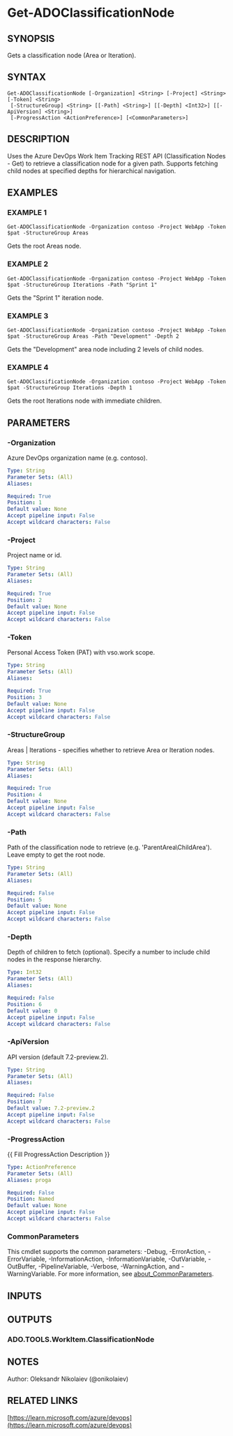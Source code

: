 ﻿---
external help file: ado.core-help.xml
Module Name: ado.core
online version: https://learn.microsoft.com/azure/devops
schema: 2.0.0
---

# Get-ADOClassificationNode

## SYNOPSIS
Gets a classification node (Area or Iteration).

## SYNTAX

```
Get-ADOClassificationNode [-Organization] <String> [-Project] <String> [-Token] <String>
 [-StructureGroup] <String> [[-Path] <String>] [[-Depth] <Int32>] [[-ApiVersion] <String>]
 [-ProgressAction <ActionPreference>] [<CommonParameters>]
```

## DESCRIPTION
Uses the Azure DevOps Work Item Tracking REST API (Classification Nodes - Get) to
retrieve a classification node for a given path.
Supports fetching child nodes
at specified depths for hierarchical navigation.

## EXAMPLES

### EXAMPLE 1
```
Get-ADOClassificationNode -Organization contoso -Project WebApp -Token $pat -StructureGroup Areas
```

Gets the root Areas node.

### EXAMPLE 2
```
Get-ADOClassificationNode -Organization contoso -Project WebApp -Token $pat -StructureGroup Iterations -Path "Sprint 1"
```

Gets the "Sprint 1" iteration node.

### EXAMPLE 3
```
Get-ADOClassificationNode -Organization contoso -Project WebApp -Token $pat -StructureGroup Areas -Path "Development" -Depth 2
```

Gets the "Development" area node including 2 levels of child nodes.

### EXAMPLE 4
```
Get-ADOClassificationNode -Organization contoso -Project WebApp -Token $pat -StructureGroup Iterations -Depth 1
```

Gets the root Iterations node with immediate children.

## PARAMETERS

### -Organization
Azure DevOps organization name (e.g.
contoso).

```yaml
Type: String
Parameter Sets: (All)
Aliases:

Required: True
Position: 1
Default value: None
Accept pipeline input: False
Accept wildcard characters: False
```

### -Project
Project name or id.

```yaml
Type: String
Parameter Sets: (All)
Aliases:

Required: True
Position: 2
Default value: None
Accept pipeline input: False
Accept wildcard characters: False
```

### -Token
Personal Access Token (PAT) with vso.work scope.

```yaml
Type: String
Parameter Sets: (All)
Aliases:

Required: True
Position: 3
Default value: None
Accept pipeline input: False
Accept wildcard characters: False
```

### -StructureGroup
Areas | Iterations - specifies whether to retrieve Area or Iteration nodes.

```yaml
Type: String
Parameter Sets: (All)
Aliases:

Required: True
Position: 4
Default value: None
Accept pipeline input: False
Accept wildcard characters: False
```

### -Path
Path of the classification node to retrieve (e.g.
'ParentArea\ChildArea').
Leave empty to get the root node.

```yaml
Type: String
Parameter Sets: (All)
Aliases:

Required: False
Position: 5
Default value: None
Accept pipeline input: False
Accept wildcard characters: False
```

### -Depth
Depth of children to fetch (optional).
Specify a number to include child nodes
in the response hierarchy.

```yaml
Type: Int32
Parameter Sets: (All)
Aliases:

Required: False
Position: 6
Default value: 0
Accept pipeline input: False
Accept wildcard characters: False
```

### -ApiVersion
API version (default 7.2-preview.2).

```yaml
Type: String
Parameter Sets: (All)
Aliases:

Required: False
Position: 7
Default value: 7.2-preview.2
Accept pipeline input: False
Accept wildcard characters: False
```

### -ProgressAction
{{ Fill ProgressAction Description }}

```yaml
Type: ActionPreference
Parameter Sets: (All)
Aliases: proga

Required: False
Position: Named
Default value: None
Accept pipeline input: False
Accept wildcard characters: False
```

### CommonParameters
This cmdlet supports the common parameters: -Debug, -ErrorAction, -ErrorVariable, -InformationAction, -InformationVariable, -OutVariable, -OutBuffer, -PipelineVariable, -Verbose, -WarningAction, and -WarningVariable. For more information, see [about_CommonParameters](http://go.microsoft.com/fwlink/?LinkID=113216).

## INPUTS

## OUTPUTS

### ADO.TOOLS.WorkItem.ClassificationNode
## NOTES
Author: Oleksandr Nikolaiev (@onikolaiev)

## RELATED LINKS

[https://learn.microsoft.com/azure/devops](https://learn.microsoft.com/azure/devops)

